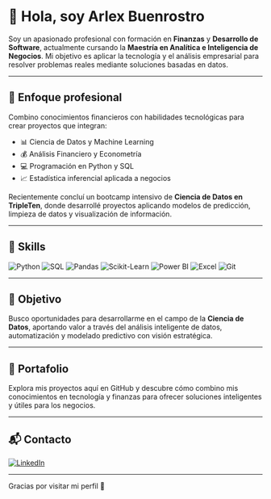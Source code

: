 # 👋 Hola, soy Arlex Buenrostro

Soy un apasionado profesional con formación en **Finanzas** y **Desarrollo de Software**, actualmente cursando la **Maestría en Analítica e Inteligencia de Negocios**. Mi objetivo es aplicar la tecnología y el análisis empresarial para resolver problemas reales mediante soluciones basadas en datos.

---

## 🚀 Enfoque profesional

Combino conocimientos financieros con habilidades tecnológicas para crear proyectos que integran:

- 📊 Ciencia de Datos y Machine Learning  
- 💰 Análisis Financiero y Econometría  
- 💻 Programación en Python y SQL  
- 📈 Estadística inferencial aplicada a negocios

Recientemente concluí un bootcamp intensivo de **Ciencia de Datos en TripleTen**, donde desarrollé proyectos aplicando modelos de predicción, limpieza de datos y visualización de información.

---

## 🧠 Skills

![Python](https://img.shields.io/badge/Python-3776AB?style=for-the-badge&logo=python&logoColor=white)
![SQL](https://img.shields.io/badge/SQL-4479A1?style=for-the-badge&logo=postgresql&logoColor=white)
![Pandas](https://img.shields.io/badge/Pandas-150458?style=for-the-badge&logo=pandas&logoColor=white)
![Scikit-Learn](https://img.shields.io/badge/Scikit--Learn-F7931E?style=for-the-badge&logo=scikit-learn&logoColor=white)
![Power BI](https://img.shields.io/badge/Power%20BI-F2C811?style=for-the-badge&logo=powerbi&logoColor=black)
![Excel](https://img.shields.io/badge/Excel-217346?style=for-the-badge&logo=microsoft-excel&logoColor=white)
![Git](https://img.shields.io/badge/Git-F05032?style=for-the-badge&logo=git&logoColor=white)

---

## 🎯 Objetivo

Busco oportunidades para desarrollarme en el campo de la **Ciencia de Datos**, aportando valor a través del análisis inteligente de datos, automatización y modelado predictivo con visión estratégica.

---

## 📂 Portafolio

Explora mis proyectos aquí en GitHub y descubre cómo combino mis conocimientos en tecnología y finanzas para ofrecer soluciones inteligentes y útiles para los negocios.

---

## 📬 Contacto

[![LinkedIn](https://img.shields.io/badge/LinkedIn-Arlex%20Buenrostro-0A66C2?style=for-the-badge&logo=linkedin&logoColor=white)](https://www.linkedin.com/in/arlex-buenrostro/)

---

Gracias por visitar mi perfil 🙌
